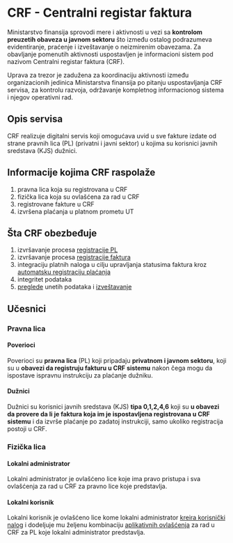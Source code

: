 # CRF - Centralni registar faktura

Ministarstvo finansija sprovodi mere i aktivnosti u vezi sa **kontrolom preuzetih obaveza u javnom sektoru** što između ostalog podrazumeva evidentiranje, praćenje i izveštavanje o neizmirenim obavezama. Za obavljanje pomenutih aktivnosti uspostavljen je informacioni sistem pod nazivom Centralni registar faktura (CRF).

Uprava za trezor je zadužena za koordinaciju aktivnosti između organizacionih jedinica Ministarstva finansija po pitanju uspostavljanja CRF servisa, za kontrolu razvoja, održavanje kompletnog informacionog sistema i njegov operativni rad.

## Opis servisa
CRF realizuje digitalni servis koji omogućava uvid u sve fakture izdate od strane pravnih lica (PL) (privatni i javni sektor) u kojima su korisnici javnih sredstava (KJS) dužnici.

## Informacije kojima CRF raspolaže
1. pravna lica koja su registrovana u CRF
2. fizička lica koja su ovlašćena za rad u CRF
3. registrovane fakture u CRF
4. izvršena plaćanja u platnom prometu UT
## Šta CRF obezbeđuje
1. izvršavanje procesa [registracije PL](https://crf.trezor.gov.rs/docs/user/register/)
2. izvršavanje procesa [registracije faktura](https://crf.trezor.gov.rs/docs/user/register-invoice/)
3. integraciju platnih naloga u cilju upravljanja statusima faktura kroz [automatsku registraciju plaćanja](https://crf.trezor.gov.rs/docs/user/invoices/settlement/)
4. integritet podataka
5. [preglede](https://crf.trezor.gov.rs/docs/user/invoices/list/) unetih podataka i [izveštavanje](https://crf.trezor.gov.rs/docs/user/reporting/)
## Učesnici
### Pravna lica
#### Poverioci
Poverioci su **pravna lica** (PL) koji pripadaju **privatnom i javnom sektoru**, koji su u **obavezi da registruju fakturu u CRF sistemu** nakon čega mogu da ispostave ispravnu instrukciju za plaćanje dužniku.

#### Dužnici
Dužnici su korisnici javnih sredstava (KJS) **tipa 0,1,2,4,6** koji su **u obavezi da provere da li je faktura koja im je ispostavljena registrovana u CRF sistemu** i da izvrše plaćanje po zadatoj instrukciji, samo ukoliko registracija postoji u CRF.

### Fizička lica
#### Lokalni administrator
Lokalni administrator je ovlašćeno lice koje ima pravo pristupa i sva ovlašćenja za rad u CRF za pravno lice koje predstavlja.

#### Lokalni korisnik
Lokalni korisnik je ovlašćeno lice kome lokalni administrator [kreira korisnički nalog](https://crf.trezor.gov.rs/docs/user/user-administration/user-create/) i dodeljuje mu željenu kombinaciju [aplikativnih ovlašćenja](https://crf.trezor.gov.rs/docs/user/user-administration/authorization/) za rad u CRF za PL koje lokalni administrator predstavlja.
